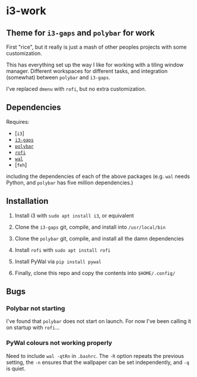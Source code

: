 # i3-work

## Theme for `i3-gaps` and `polybar` for work

First "rice", but it really is just a mash of other peoples
projects with some customization.

This has everything set up the way I like for working with a
tiling window manager. Different workspaces for different tasks,
and integration (somewhat) between `polybar` and `i3-gaps`.

I've replaced `dmenu` with `rofi`, but no extra customization.

## Dependencies

Requires:

- [`i3`]
- [`i3-gaps`](https://github.com/Airblader/i3)
- [`polybar`](https://github.com/jaagr/polybar)
- [`rofi`](https://github.com/DaveDavenport/rofi)
- [`wal`](https://github.com/dylanaraps/pywal)
- [`feh`]

including the dependencies of each of the above packages (e.g. `wal` needs
Python, and `polybar` has five million dependencies.)

## Installation

1. Install i3 with `sudo apt install i3`, or equivalent

2. Clone the `i3-gaps` git, compile, and install into `/usr/local/bin`

3. Clone the `polybar` git, compile, and install all the damn dependencies

4. Install `rofi` with `sudo apt install rofi`

5. Install PyWal via `pip install pywal`

6. Finally, clone this repo and copy the contents into `$HOME/.config/`

## Bugs

### Polybar not starting

I've found  that `polybar` does not start on launch. For now I've been calling it
on startup with `rofi`...

### PyWal colours not working properly

Need to include `wal -qtRn` in `.bashrc`. The `-R` option repeats the previous setting,
the `-n` ensures that the wallpaper can be set independently, and `-q` is quiet.

